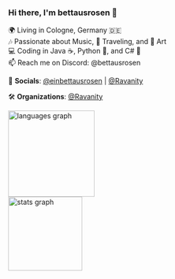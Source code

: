 ### Hi there, I'm bettausrosen 👋

🌍 Living in Cologne, Germany 🇩🇪  
🎶 Passionate about Music, 🌄 Traveling, and 🎨 Art  
💻 Coding in Java ☕, Python 🐍, and C# 🎯  
📫 Reach me on Discord: @bettausrosen  

🔗 **Socials**: [@einbettausrosen](https://x.com/einbettausrosen) | [@Ravanity](https://discord.gg/ravanity)

🛠️ **Organizations**: [@Ravanity](https://github.com/Ravanity)

<div align="left">
  <img src="https://github-readme-stats.vercel.app/api/top-langs/?username=bettausrosen&theme=dark" height="175" alt="languages graph"/>
  <br>
  <img src="https://github-readme-stats.vercel.app/api?username=bettausrosen&show_icons=true&theme=dark" height="150" alt="stats graph"/>
</div>

